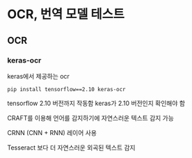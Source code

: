 # OCR, 번역 모델 테스트


## OCR

### keras-ocr
keras에서 제공하는 ocr

```pip install tensorflow==2.10 keras-ocr```

tensorflow 2.10 버전까지 작동함
keras가 2.10 버전인지 확인해야 함

CRAFT를 이용해 언어를 감지하기에 자연스러운 텍스트 감지 가능

CRNN (CNN + RNN) 레이어 사용

Tesseract 보다 더 자연스러운 외곡된 텍스트 감지




